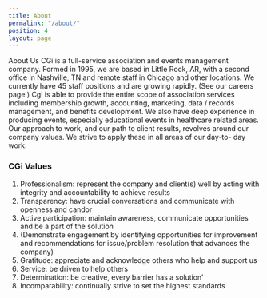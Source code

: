 ```yaml
---
title: About
permalink: "/about/"
position: 4
layout: page
---
```


About Us
CGi is a full-service association and events management company. Formed in 1995, we are based in
Little Rock, AR, with a second office in Nashville, TN and remote staff in Chicago and other locations. We
currently have 45 staff positions and are growing rapidly. (See our careers page.)
Cgi is able to provide the entire scope of association services including membership growth, accounting,
marketing, data / records management, and benefits development.
We also have deep experience in producing events, especially educational events in healthcare related
areas.
Our approach to work, and our path to client results, revolves around our company values. We strive to
apply these in all areas of our day-to- day work.

### CGi Values

1. Professionalism: represent the company and client(s) well by acting with integrity and
accountability to achieve results
2. Transparency: have crucial conversations and communicate with openness and candor
3. Active participation: maintain awareness, communicate opportunities and be a part of the
solution
1. (Demonstrate engagement by identifying opportunities for improvement and
recommendations for issue/problem resolution that advances the company)
4. Gratitude: appreciate and acknowledge others who help and support us
5. Service: be driven to help others
6. Determination: be creative, every barrier has a solution’
7. Incomparability: continually strive to set the highest standards